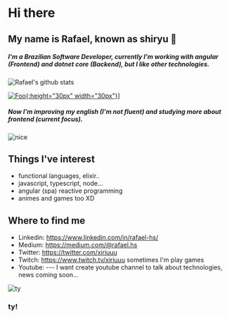 # Hi there
## My name is Rafael, known as shiryu :goat:

##### I'm a Brazilian Software Developer, currently I'm working with angular (Frontend) and dotnet core (Backend), but I like other technologies.
 ![Rafael's github stats](https://github-readme-stats.vercel.app/api?username=rafael-hs&show_icons=true)

[![Foo](https://github.githubassets.com/images/modules/logos_page/Octocat.png){:height="30px" width="30px"}](https://coderstats.net/github/#rafael-hs)] 
##### Now I'm improving my english (I'm not fluent) and studying more about frontend (current focus).
![nice](https://64.media.tumblr.com/139bb047eb50a98cf21c8b9869ce5f5b/tumblr_oazt5zJYAT1s9hagko1_500.gif "noice")

## Things I've interest

- functional languages, elixir..
- javascript, typescript, node...
- angular (spa) reactive programming
- animes and games too XD

 ## Where to find me
 - Linkedin: https://www.linkedin.com/in/rafael-hs/
 - Medium: https://medium.com/@rafael.hs
 - Twitter: https://twitter.com/xiriuuu
 - Twitch: https://www.twitch.tv/xiriuuu sometimes I'm play games
 - Youtube: --- I want create youtube channel to talk about technologies, news coming soon...

![ty](https://media1.tenor.com/images/2ceca28886b449c680e64ecd6a7fa838/tenor.gif?itemid=16720034 "ty")
### ty!
